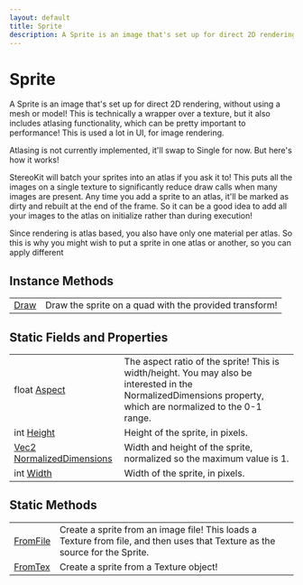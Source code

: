 ```yaml
---
layout: default
title: Sprite
description: A Sprite is an image that's set up for direct 2D rendering, without using a mesh or model! This is technically a wrapper over a texture, but it also includes atlasing functionality, which can be pretty important to performance! This is used a lot in UI, for image rendering.  Atlasing is not currently implemented, it'll swap to Single for now. But here's how it works!  StereoKit will batch your sprites into an atlas if you ask it to! This puts all the images on a single texture to significantly reduce draw calls when many images are present. Any time you add a sprite to an atlas, it'll be marked as dirty and rebuilt at the end of the frame. So it can be a good idea to add all your images to the atlas on initialize rather than during execution!  Since rendering is atlas based, you also have only one material per atlas. So this is why you might wish to put a sprite in one atlas or another, so you can apply different
---
```

# Sprite

A Sprite is an image that's set up for direct 2D rendering,
without using a mesh or model! This is technically a wrapper over a
texture, but it also includes atlasing functionality, which can be
pretty important to performance! This is used a lot in UI, for image
rendering.

Atlasing is not currently implemented, it'll swap to Single for now.
But here's how it works!

StereoKit will batch your sprites into an atlas if you ask it to!
This puts all the images on a single texture to significantly reduce
draw calls when many images are present. Any time you add a sprite to
an atlas, it'll be marked as dirty and rebuilt at the end of the
frame. So it can be a good idea to add all your images to the atlas
on initialize rather than during execution!

Since rendering is atlas based, you also have only one material per
atlas. So this is why you might wish to put a sprite in one atlas or
another, so you can apply different



## Instance Methods

|  |  |
|--|--|
|[Draw]({{site.url}}/Pages/Reference/Sprite/Draw.html)|Draw the sprite on a quad with the provided transform!|


## Static Fields and Properties

|  |  |
|--|--|
|float [Aspect]({{site.url}}/Pages/Reference/Sprite/Aspect.html)|The aspect ratio of the sprite! This is width/height. You may also be interested in the NormalizedDimensions property, which are normalized to the 0-1 range.|
|int [Height]({{site.url}}/Pages/Reference/Sprite/Height.html)|Height of the sprite, in pixels.|
|[Vec2]({{site.url}}/Pages/Reference/Vec2.html) [NormalizedDimensions]({{site.url}}/Pages/Reference/Sprite/NormalizedDimensions.html)|Width and height of the sprite, normalized so the maximum value is 1.|
|int [Width]({{site.url}}/Pages/Reference/Sprite/Width.html)|Width of the sprite, in pixels.|


## Static Methods

|  |  |
|--|--|
|[FromFile]({{site.url}}/Pages/Reference/Sprite/FromFile.html)|Create a sprite from an image file! This loads a Texture from file, and then uses that Texture as the source for the Sprite.|
|[FromTex]({{site.url}}/Pages/Reference/Sprite/FromTex.html)|Create a sprite from a Texture object!|

